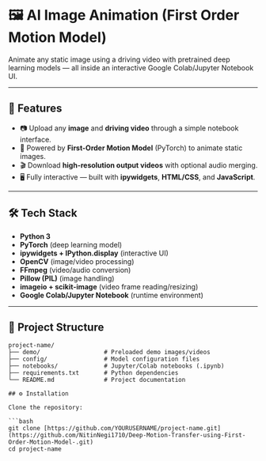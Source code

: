 # 🖼️ AI Image Animation (First Order Motion Model)

Animate any static image using a driving video with pretrained deep learning models — all inside an interactive Google Colab/Jupyter Notebook UI.

---

## 🚀 Features
- 📷 Upload any **image** and **driving video** through a simple notebook interface.
- 🧠 Powered by **First-Order Motion Model** (PyTorch) to animate static images.
- 🎬 Download **high-resolution output videos** with optional audio merging.
- 🖥️ Fully interactive — built with **ipywidgets**, **HTML/CSS**, and **JavaScript**.

---

## 🛠️ Tech Stack
- **Python 3**  
- **PyTorch** (deep learning model)  
- **ipywidgets + IPython.display** (interactive UI)  
- **OpenCV** (image/video processing)  
- **FFmpeg** (video/audio conversion)  
- **Pillow (PIL)** (image handling)  
- **imageio + scikit-image** (video frame reading/resizing)  
- **Google Colab/Jupyter Notebook** (runtime environment)

---

## 📂 Project Structure


```text
project-name/
├── demo/                  # Preloaded demo images/videos
├── config/                # Model configuration files
├── notebooks/             # Jupyter/Colab notebooks (.ipynb)
├── requirements.txt       # Python dependencies
└── README.md              # Project documentation

## ⚙️ Installation

Clone the repository:

```bash
git clone [https://github.com/YOURUSERNAME/project-name.git](https://github.com/NitinNegi1710/Deep-Motion-Transfer-using-First-Order-Motion-Model-.git)
cd project-name
